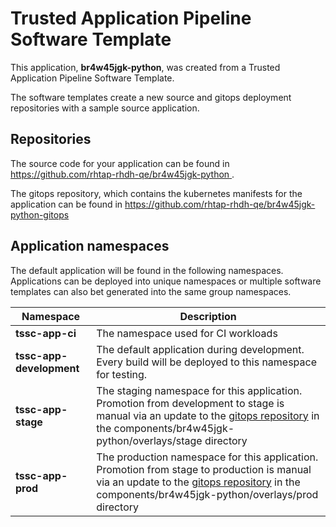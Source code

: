 # Trusted Application Pipeline Software Template

This application, **br4w45jgk-python**, was created from a Trusted Application Pipeline Software Template.

The software templates create a new source and gitops deployment repositories with a sample source application. 

## Repositories

The source code for your application can be found in [https://github.com/rhtap-rhdh-qe/br4w45jgk-python ](https://github.com/rhtap-rhdh-qe/br4w45jgk-python ).
 
The gitops repository, which contains the kubernetes manifests for the application can be found in 
[https://github.com/rhtap-rhdh-qe/br4w45jgk-python-gitops ](https://github.com/rhtap-rhdh-qe/br4w45jgk-python-gitops ) 

## Application namespaces 

The default application will be found in the following namespaces. Applications can be deployed into unique namespaces or multiple software templates can also bet generated into the same group namespaces.  

|  Namespace   |  Description   |  
| -------- | -------- |
| **tssc-app-ci** | The namespace used for CI workloads |
| **tssc-app-development** | The default application during development. Every build will be deployed to this namespace for testing. |
| **tssc-app-stage** | The staging namespace for this application. Promotion from development to stage is manual via an update to the [gitops repository](https://github.com/rhtap-rhdh-qe/br4w45jgk-python-gitops ) in the components/br4w45jgk-python/overlays/stage directory |
| **tssc-app-prod** | The production namespace for this application. Promotion from stage to production is manual via an update to the [gitops repository](https://github.com/rhtap-rhdh-qe/br4w45jgk-python-gitops ) in the components/br4w45jgk-python/overlays/prod directory |